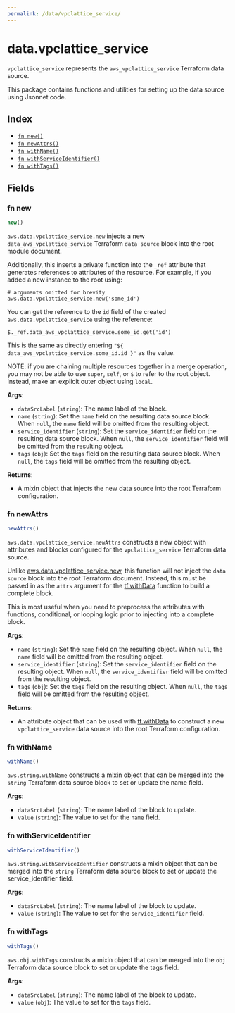 ```yaml
---
permalink: /data/vpclattice_service/
---
```


# data.vpclattice_service

`vpclattice_service` represents the `aws_vpclattice_service` Terraform data source.



This package contains functions and utilities for setting up the data source using Jsonnet code.


## Index

* [`fn new()`](#fn-new)
* [`fn newAttrs()`](#fn-newattrs)
* [`fn withName()`](#fn-withname)
* [`fn withServiceIdentifier()`](#fn-withserviceidentifier)
* [`fn withTags()`](#fn-withtags)

## Fields

### fn new

```ts
new()
```


`aws.data.vpclattice_service.new` injects a new `data_aws_vpclattice_service` Terraform `data source`
block into the root module document.

Additionally, this inserts a private function into the `_ref` attribute that generates references to attributes of the
resource. For example, if you added a new instance to the root using:

    # arguments omitted for brevity
    aws.data.vpclattice_service.new('some_id')

You can get the reference to the `id` field of the created `aws.data.vpclattice_service` using the reference:

    $._ref.data_aws_vpclattice_service.some_id.get('id')

This is the same as directly entering `"${ data_aws_vpclattice_service.some_id.id }"` as the value.

NOTE: if you are chaining multiple resources together in a merge operation, you may not be able to use `super`, `self`,
or `$` to refer to the root object. Instead, make an explicit outer object using `local`.

**Args**:
  - `dataSrcLabel` (`string`): The name label of the block.
  - `name` (`string`): Set the `name` field on the resulting data source block. When `null`, the `name` field will be omitted from the resulting object.
  - `service_identifier` (`string`): Set the `service_identifier` field on the resulting data source block. When `null`, the `service_identifier` field will be omitted from the resulting object.
  - `tags` (`obj`): Set the `tags` field on the resulting data source block. When `null`, the `tags` field will be omitted from the resulting object.

**Returns**:
- A mixin object that injects the new data source into the root Terraform configuration.


### fn newAttrs

```ts
newAttrs()
```


`aws.data.vpclattice_service.newAttrs` constructs a new object with attributes and blocks configured for the `vpclattice_service`
Terraform data source.

Unlike [aws.data.vpclattice_service.new](#fn-new), this function will not inject the `data source`
block into the root Terraform document. Instead, this must be passed in as the `attrs` argument for the
[tf.withData](https://github.com/tf-libsonnet/core/tree/main/docs#fn-withdata) function to build a complete block.

This is most useful when you need to preprocess the attributes with functions, conditional, or looping logic prior to
injecting into a complete block.

**Args**:
  - `name` (`string`): Set the `name` field on the resulting object. When `null`, the `name` field will be omitted from the resulting object.
  - `service_identifier` (`string`): Set the `service_identifier` field on the resulting object. When `null`, the `service_identifier` field will be omitted from the resulting object.
  - `tags` (`obj`): Set the `tags` field on the resulting object. When `null`, the `tags` field will be omitted from the resulting object.

**Returns**:
  - An attribute object that can be used with [tf.withData](https://github.com/tf-libsonnet/core/tree/main/docs#fn-withdata) to construct a new `vpclattice_service` data source into the root Terraform configuration.


### fn withName

```ts
withName()
```

`aws.string.withName` constructs a mixin object that can be merged into the `string`
Terraform data source block to set or update the name field.



**Args**:
  - `dataSrcLabel` (`string`): The name label of the block to update.
  - `value` (`string`): The value to set for the `name` field.


### fn withServiceIdentifier

```ts
withServiceIdentifier()
```

`aws.string.withServiceIdentifier` constructs a mixin object that can be merged into the `string`
Terraform data source block to set or update the service_identifier field.



**Args**:
  - `dataSrcLabel` (`string`): The name label of the block to update.
  - `value` (`string`): The value to set for the `service_identifier` field.


### fn withTags

```ts
withTags()
```

`aws.obj.withTags` constructs a mixin object that can be merged into the `obj`
Terraform data source block to set or update the tags field.



**Args**:
  - `dataSrcLabel` (`string`): The name label of the block to update.
  - `value` (`obj`): The value to set for the `tags` field.
